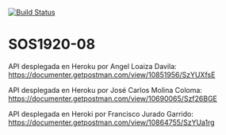 [![Build Status](https://travis-ci.org/gti-sos/SOS1920-08.svg?branch=master)](https://travis-ci.org/gti-sos/SOS1920-08)

# SOS1920-08
API desplegada en Heroku por Angel Loaiza Davila: 
https://documenter.getpostman.com/view/10851956/SzYUXfsE

API desplegada en Heroku por José Carlos Molina Coloma:
https://documenter.getpostman.com/view/10690065/Szf26BGE

API desplegada en Heroki por Francisco Jurado Garrido:
https://documenter.getpostman.com/view/10864755/SzYUa1rg